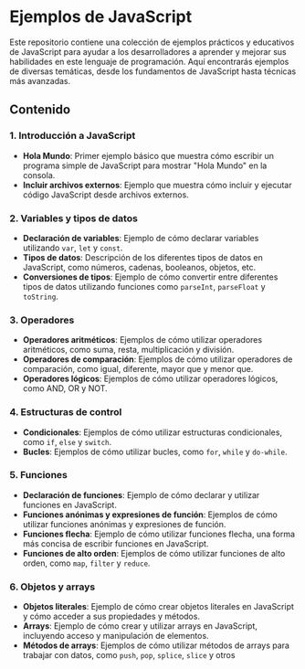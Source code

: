 # Ejemplos de JavaScript

Este repositorio contiene una colección de ejemplos prácticos y educativos de JavaScript para ayudar a los desarrolladores a aprender y mejorar sus habilidades en este lenguaje de programación. Aquí encontrarás ejemplos de diversas temáticas, desde los fundamentos de JavaScript hasta técnicas más avanzadas.

## Contenido

### 1. Introducción a JavaScript

- **Hola Mundo**: Primer ejemplo básico que muestra cómo escribir un programa simple de JavaScript para mostrar "Hola Mundo" en la consola.
- **Incluir archivos externos**: Ejemplo que muestra cómo incluir y ejecutar código JavaScript desde archivos externos.

### 2. Variables y tipos de datos

- **Declaración de variables**: Ejemplo de cómo declarar variables utilizando `var`, `let` y `const`.
- **Tipos de datos**: Descripción de los diferentes tipos de datos en JavaScript, como números, cadenas, booleanos, objetos, etc.
- **Conversiones de tipos**: Ejemplo de cómo convertir entre diferentes tipos de datos utilizando funciones como `parseInt`, `parseFloat` y `toString`.

### 3. Operadores

- **Operadores aritméticos**: Ejemplos de cómo utilizar operadores aritméticos, como suma, resta, multiplicación y división.
- **Operadores de comparación**: Ejemplos de cómo utilizar operadores de comparación, como igual, diferente, mayor que y menor que.
- **Operadores lógicos**: Ejemplos de cómo utilizar operadores lógicos, como AND, OR y NOT.

### 4. Estructuras de control

- **Condicionales**: Ejemplos de cómo utilizar estructuras condicionales, como `if`, `else` y `switch`.
- **Bucles**: Ejemplos de cómo utilizar bucles, como `for`, `while` y `do-while`.

### 5. Funciones

- **Declaración de funciones**: Ejemplo de cómo declarar y utilizar funciones en JavaScript.
- **Funciones anónimas y expresiones de función**: Ejemplos de cómo utilizar funciones anónimas y expresiones de función.
- **Funciones flecha**: Ejemplo de cómo utilizar funciones flecha, una forma más concisa de escribir funciones en JavaScript.
- **Funciones de alto orden**: Ejemplos de cómo utilizar funciones de alto orden, como `map`, `filter` y `reduce`.

### 6. Objetos y arrays

- **Objetos literales**: Ejemplo de cómo crear objetos literales en JavaScript y cómo acceder a sus propiedades y métodos.
- **Arrays**: Ejemplo de cómo crear y utilizar arrays en JavaScript, incluyendo acceso y manipulación de elementos.
- **Métodos de arrays**: Ejemplos de cómo utilizar métodos de arrays para trabajar con datos, como `push`, `pop`, `splice`, `slice` y otros
